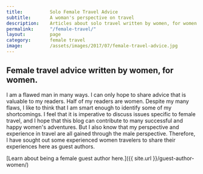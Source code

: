 ```yaml
---
title: 			Solo Female Travel Advice
subtitle: 		A woman's perspective on travel
description: 	Articles about solo travel written by women, for women. Get tips and tricks about solo female travel from women who have been all around the world.
permalink: 		"/female-travel/"
layout: 		page
category: 		female travel
image: 			/assets/images/2017/07/female-travel-advice.jpg
---
```


## Female travel advice written by women, for women.

I am a flawed man in many ways. I can only hope to share advice that is valuable to my readers. Half of my readers are women. Despite my many flaws, I like to think that I am smart enough to identify some of my shortcomings. I feel that it is imperative to discuss issues specific to female travel, and I hope that this blog can contribute to many successful and happy women's adventures. But I also know that my perspective and experience in travel are all gained through the male perspective. Therefore, I have sought out some experienced women travelers to share their experiences here as guest authors.

[Learn about being a female guest author here.]({{ site.url }}/guest-author-women/)